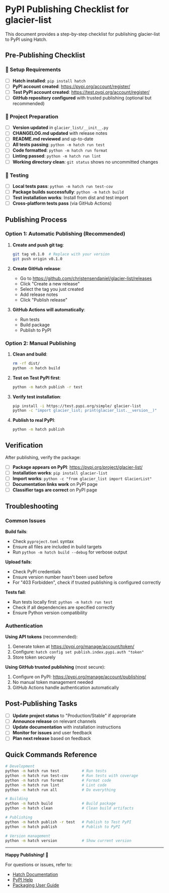 # PyPI Publishing Checklist for glacier-list

This document provides a step-by-step checklist for publishing glacier-list to PyPI using Hatch.

## Pre-Publishing Checklist

### 🔧 Setup Requirements

- [ ] **Hatch installed**: `pip install hatch`
- [ ] **PyPI account created**: https://pypi.org/account/register/
- [ ] **Test PyPI account created**: https://test.pypi.org/account/register/
- [ ] **GitHub repository configured** with trusted publishing (optional but recommended)

### 📝 Project Preparation

- [ ] **Version updated** in `glacier_list/__init__.py`
- [ ] **CHANGELOG.md updated** with release notes
- [ ] **README.md reviewed** and up-to-date
- [ ] **All tests passing**: `python -m hatch run test`
- [ ] **Code formatted**: `python -m hatch run format`
- [ ] **Linting passed**: `python -m hatch run lint`
- [ ] **Working directory clean**: `git status` shows no uncommitted changes

### 🧪 Testing

- [ ] **Local tests pass**: `python -m hatch run test-cov`
- [ ] **Package builds successfully**: `python -m hatch build`
- [ ] **Test installation works**: Install from dist and test import
- [ ] **Cross-platform tests pass** (via GitHub Actions)

## Publishing Process

### Option 1: Automatic Publishing (Recommended)

1. **Create and push git tag**:
   ```bash
   git tag v0.1.0  # Replace with your version
   git push origin v0.1.0
   ```

2. **Create GitHub release**:
   - Go to https://github.com/christensendaniel/glacier-list/releases
   - Click "Create a new release"
   - Select the tag you just created
   - Add release notes
   - Click "Publish release"

3. **GitHub Actions will automatically**:
   - Run tests
   - Build package
   - Publish to PyPI

### Option 2: Manual Publishing

1. **Clean and build**:
   ```bash
   rm -rf dist/
   python -m hatch build
   ```

2. **Test on Test PyPI first**:
   ```bash
   python -m hatch publish -r test
   ```

3. **Verify test installation**:
   ```bash
   pip install -i https://test.pypi.org/simple/ glacier-list
   python -c "import glacier_list; print(glacier_list.__version__)"
   ```

4. **Publish to real PyPI**:
   ```bash
   python -m hatch publish
   ```

## Verification

After publishing, verify the package:

- [ ] **Package appears on PyPI**: https://pypi.org/project/glacier-list/
- [ ] **Installation works**: `pip install glacier-list`
- [ ] **Import works**: `python -c "from glacier_list import GlacierList"`
- [ ] **Documentation links work** on PyPI page
- [ ] **Classifier tags are correct** on PyPI page

## Troubleshooting

### Common Issues

**Build fails**:
- Check `pyproject.toml` syntax
- Ensure all files are included in build targets
- Run `python -m hatch build --debug` for verbose output

**Upload fails**:
- Check PyPI credentials
- Ensure version number hasn't been used before
- For "403 Forbidden", check if trusted publishing is configured correctly

**Tests fail**:
- Run tests locally first: `python -m hatch run test`
- Check if all dependencies are specified correctly
- Ensure Python version compatibility

### Authentication

**Using API tokens** (recommended):
1. Generate token at https://pypi.org/manage/account/token/
2. Configure: `hatch config set publish.index.pypi.auth "token"`
3. Store token securely

**Using GitHub trusted publishing** (most secure):
1. Configure on PyPI: https://pypi.org/manage/account/publishing/
2. No manual token management needed
3. GitHub Actions handle authentication automatically

## Post-Publishing Tasks

- [ ] **Update project status** to "Production/Stable" if appropriate
- [ ] **Announce release** on relevant channels
- [ ] **Update documentation** with installation instructions
- [ ] **Monitor for issues** and user feedback
- [ ] **Plan next release** based on feedback

## Quick Commands Reference

```bash
# Development
python -m hatch run test          # Run tests
python -m hatch run test-cov      # Run tests with coverage
python -m hatch run format        # Format code
python -m hatch run lint          # Lint code
python -m hatch run all           # Do everything

# Building
python -m hatch build             # Build package
python -m hatch clean             # Clean build artifacts

# Publishing
python -m hatch publish -r test   # Publish to Test PyPI
python -m hatch publish           # Publish to PyPI

# Version management
python -m hatch version           # Show current version
```

---

**Happy Publishing! 🚀**

For questions or issues, refer to:
- [Hatch Documentation](https://hatch.pypa.io/)
- [PyPI Help](https://pypi.org/help/)
- [Packaging User Guide](https://packaging.python.org/)

